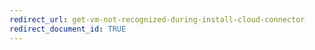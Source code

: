 ```yaml
---
redirect_url: get-vm-not-recognized-during-install-cloud-connector
redirect_document_id: TRUE
---
```

